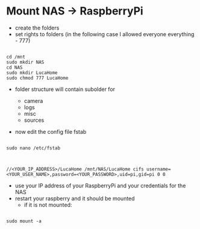 # Mount NAS -> RaspberryPi

- create the folders
- set rights to folders (in the following case I allowed everyone everything - 777)

```

cd /mnt
sudo mkdir NAS
cd NAS
sudo mkdir LucaHome
sudo chmod 777 LucaHome

```

- folder structure will contain subolder for
  - camera
  - logs
  - misc
  - sources

- now edit the config file fstab

```

sudo nano /etc/fstab



//<YOUR_IP_ADDRESS>/LucaHome /mnt/NAS/LucaHome cifs username=<YOUR_USER_NAME>,password=<YOUR_PASSWORD>,uid=pi,gid=pi 0 0

```

- use your IP address of your RaspberryPi and your credentials for the NAS
- restart your raspberry and it should be mounted
  - if it is not mounted:

```

sudo mount -a

```
